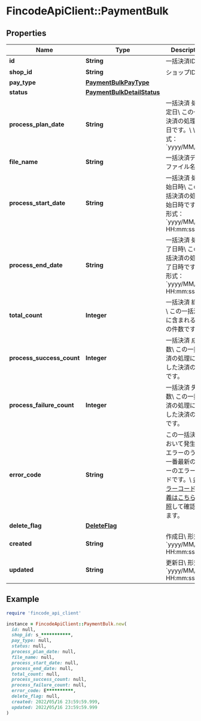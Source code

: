 # FincodeApiClient::PaymentBulk

## Properties

| Name | Type | Description | Notes |
| ---- | ---- | ----------- | ----- |
| **id** | **String** | 一括決済ID  | [optional] |
| **shop_id** | **String** | ショップID  | [optional] |
| **pay_type** | [**PaymentBulkPayType**](PaymentBulkPayType.md) |  | [optional] |
| **status** | [**PaymentBulkDetailStatus**](PaymentBulkDetailStatus.md) |  | [optional] |
| **process_plan_date** | **String** | 一括決済 処理予定日\\ この一括決済の処理予定日です。\\ \\ 形式：&#x60;yyyy/MM/dd&#x60;  | [optional] |
| **file_name** | **String** | 一括決済データファイル名  | [optional] |
| **process_start_date** | **String** | 一括決済 処理開始日時\\ この一括決済の処理開始日時です。\\ \\ 形式：&#x60;yyyy/MM/dd HH:mm:ss.SSS&#x60;  | [optional] |
| **process_end_date** | **String** | 一括決済 処理終了日時\\ この一括決済の処理終了日時です。\\ \\ 形式：&#x60;yyyy/MM/dd HH:mm:ss.SSS&#x60;  | [optional] |
| **total_count** | **Integer** | 一括決済 総件数\\ この一括決済に含まれる決済の件数です。  | [optional] |
| **process_success_count** | **Integer** | 一括決済 成功件数\\ この一括決済の処理に成功した決済の件数です。  | [optional] |
| **process_failure_count** | **Integer** | 一括決済 失敗件数\\ この一括決済の処理に失敗した決済の件数です。  | [optional] |
| **error_code** | **String** | この一括決済において発生したエラーのうち、一番最新のエラーのエラーコードです。\\ [各エラーコードの定義はこちらを参照](https://docs.fincode.jp/develop_support/error)して確認できます。  | [optional] |
| **delete_flag** | [**DeleteFlag**](DeleteFlag.md) |  | [optional] |
| **created** | **String** | 作成日\\ 形式：&#x60;yyyy/MM/dd HH:mm:ss.SSS&#x60;  | [optional] |
| **updated** | **String** | 更新日\\ 形式：&#x60;yyyy/MM/dd HH:mm:ss.SSS&#x60;  | [optional] |

## Example

```ruby
require 'fincode_api_client'

instance = FincodeApiClient::PaymentBulk.new(
  id: null,
  shop_id: s_***********,
  pay_type: null,
  status: null,
  process_plan_date: null,
  file_name: null,
  process_start_date: null,
  process_end_date: null,
  total_count: null,
  process_success_count: null,
  process_failure_count: null,
  error_code: E**********,
  delete_flag: null,
  created: 2022/05/16 23:59:59.999,
  updated: 2022/05/16 23:59:59.999
)
```

